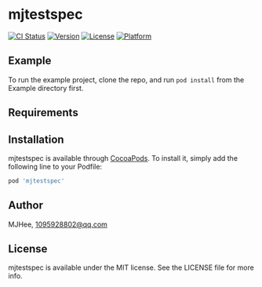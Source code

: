# mjtestspec

[![CI Status](https://img.shields.io/travis/MJHee/mjtestspec.svg?style=flat)](https://travis-ci.org/MJHee/mjtestspec)
[![Version](https://img.shields.io/cocoapods/v/mjtestspec.svg?style=flat)](https://cocoapods.org/pods/mjtestspec)
[![License](https://img.shields.io/cocoapods/l/mjtestspec.svg?style=flat)](https://cocoapods.org/pods/mjtestspec)
[![Platform](https://img.shields.io/cocoapods/p/mjtestspec.svg?style=flat)](https://cocoapods.org/pods/mjtestspec)

## Example

To run the example project, clone the repo, and run `pod install` from the Example directory first.

## Requirements

## Installation

mjtestspec is available through [CocoaPods](https://cocoapods.org). To install
it, simply add the following line to your Podfile:

```ruby
pod 'mjtestspec'
```

## Author

MJHee, 1095928802@qq.com

## License

mjtestspec is available under the MIT license. See the LICENSE file for more info.
